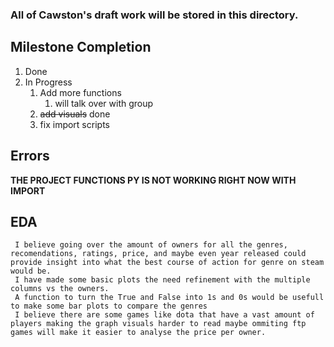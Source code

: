 ### All of Cawston's draft work will be stored in this directory.
## Milestone Completion
   1. Done
   2. In Progress
      1. Add more functions
         1. will talk over with group
      2. ~~add visuals~~ done
      3. fix import scripts
      
## Errors
  **THE PROJECT FUNCTIONS PY IS NOT WORKING RIGHT NOW WITH IMPORT**
  
 ## EDA
     I believe going over the amount of owners for all the genres, recomendations, ratings, price, and maybe even year released could provide insight into what the best course of action for genre on steam would be.
     I have made some basic plots the need refinement with the multiple columns vs the owners.
     A function to turn the True and False into 1s and 0s would be usefull to make some bar plots to compare the genres
     I believe there are some games like dota that have a vast amount of players making the graph visuals harder to read maybe ommiting ftp games will make it easier to analyse the price per owner.
     
   
 